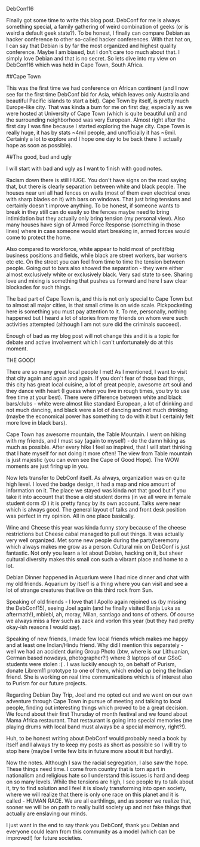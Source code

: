 <!-- 
.. title: DebConf16 - new age in Debian community gathering
.. slug: debconf16-new-age-in-debian-community-gathering
.. date: 2016-07-15 17:19:07 UTC+02:00
.. tags: debian, debconf, love 
.. category: 
.. link: 
.. description: 
.. type: text
-->

DebConf16

Finally got some time to write this blog post. DebConf for me is always something special, a family gathering of weird combination of geeks (or is weird a default geek state?). To be honest, I finally can compare Debian as hacker conference to other so-called hacker conferences. With that hat on, I can say that Debian is by far the most organized and highest quality conference. Maybe I am biased, but I don't care too much about that. I simply love Debian and that is no secret. So lets dive into my view on DebConf16 which was held in Cape Town, South Africa.

##Cape Town

This was the first time we had conference on African continent (and I now see for the first time DebConf bid for Asia, which leaves only Australia and beautiful Pacific islands to start a bid). Cape Town by itself, is pretty much Europe-like city. That was kinda a bum for me on first day, especially as we were hosted at University of Cape Town (which is quite beautiful uni) and the surrounding neighborhood was very European. Almost right after the first day I was fine because I started exploring the huge city. Cape Town is really huge, it has by stats ~4mil people, and unofficially it has ~6mil. Certainly a lot to explore and I hope one day to be back there (I actually hope as soon as possible).

##The good, bad and ugly

I will start with bad and ugly as I want to finish with good notes.

Racism down there is still HUGE. You don't have signs on the road saying that, but there is clearly separation between white and black people. The houses near uni all had fences on walls (most of them even electrical ones with sharp blades on it) with bars on windows. That just bring tensions and certainly doesn't improve anything. To be honest, if someone wants to break in they still can do easily so the fences maybe need to bring intimidation but they actually only bring tension (my personal view). Also many houses have sign of Armed Force Response (something in those lines) where in case someone would start breaking in, armed forces would come to protect the home.

Also compared to workforce, white appear to hold most of profit/big business positions and fields, while black are street workers, bar workers etc etc. On the street you can feel from time to time the tension between people. Going out to bars also showed the separation - they were either almost exclusively white or exclusively black. Very sad state to see. Sharing love and mixing is something that pushes us forward and here I saw clear blockades for such things.

The bad part of Cape Town is, and this is not only special to Cape Town but to almost all major cities, is that small crime is on wide scale. Pickpocketing here is something you must pay attention to it. To me, personally, nothing happened but I heard a lot of stories from my friends on whom were such activities attempted (although I am not sure did the criminals succeed).

Enough of bad as my blog post will not change this and it is a topic for debate and active involvement which I can't unfortunately do at this moment.

THE GOOD!

There are so many great local people I met! As I mentioned, I want to visit that city again and again and again. If you don't fear of those bad things, this city has great local cuisine, a lot of great people, awesome art soul and they dance with heart (I guess when you live in rough times, you try to use free time at your best). There were difference between white and black bars/clubs - white were almost like standard European, a lot of drinking and not much dancing, and black were a lot of dancing and not much drinking (maybe the economical power has something to do with it but I certainly felt more love in black bars).

Cape Town has awesome mountain, the Table Mountain. I went on hiking with my friends, and I must say (again to myself) - do the damn hiking as much as possible. After every hike I feel so inspired, that I will start thinking that I hate myself for not doing it more often! The view from Table mountain is just majestic (you can even see the Cape of Good Hope). The WOW moments are just firing up in you.

Now lets transfer to DebConf itself. As always, organization was on quite high level. I loved the badge design, it had a map and nice amount of information on it. The place we stayed was kinda not that good but if you take it into account that those a old student dorms (in we all were in female student dorm :D ) it is pretty fancy by its own account. Talks were near which is always good. The general layout of talks and front desk position was perfect in my opinion. All in one place basically.

Wine and Cheese this year was kinda funny story because of the cheese restrictions but Cheese cabal managed to pull out things. It was actually very well organized. Met some new people during the party/ceremony which always makes me grow as a person. Cultural mix on DebConf is just fantastic. Not only you learn a lot about Debian, hacking on it, but sheer cultural diversity makes this small con such a vibrant place and home to a lot.

Debian Dinner happened in Aquarium were I had nice dinner and chat with my old friends. Aquarium by itself is a thing where you can visit and see a lot of strange creatures that live on this third rock from Sun.

Speaking of old friends - I love that I Apollo again rejoined us (by missing the DebConf15), seeing Joel again (and he finally visited Banja Luka as aftermath!), mbiebl, ah, moray, Milan, santiago and tons of others. Of course we always miss a few such as zack and vorlon this year (but they had pretty okay-ish reasons I would say).

Speaking of new friends, I made few local friends which makes me happy and at least one Indian/Hindu friend. Why did I mention this separately - well we had an accident during Group Photo (btw, where is our Lithuanian, German based nowdays, photographer?!) where 3 laptops of our GSoC students were stolen :( . I was luckily enough to, on behalf of Purism, donate Librem11 prototype to one of them, which ended up being the Indian friend. She is working on real time communications which is of interest also to Purism for our future projects.

Regarding Debian Day Trip, Joel and me opted out and we went on our own adventure through Cape Town in pursue of meeting and talking to local people, finding out interesting things which proved to be a great decision. We found about their first Thursday of month festival and we found about Mama Africa restaurant. That restaurant is going into special memories (me playing drums with local band must always be a special memory, right?!).

Huh, to be honest writing about DebConf would probably need a book by itself and I always try to keep my posts as short as possible so I will try to stop here (maybe I write few bits in future more about it but hardly).

Now the notes. Although I saw the racial segregation, I also saw the hope. These things need time. I come from country that is torn apart in nationalism and religious hate so I understand this issues is hard and deep on so many levels. While the tensions are high, I see people try to talk about it, try to find solution and I feel it is slowly transforming into open society, where we will realize that there is only one race on this planet and it is called - HUMAN RACE. We are all earthlings, and as sooner we realize that, sooner we will be on path to really build society up and not fake things that actually are enslaving our minds.

I just want in the end to say thank you DebConf, thank you Debian and everyone could learn from this community as a model (which can be improved!) for future societies.
